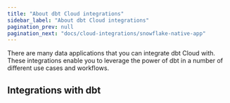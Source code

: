 ```yaml
---
title: "About dbt Cloud integrations"
sidebar_label: "About dbt Cloud integrations"
pagination_prev: null
pagination_next: "docs/cloud-integrations/snowflake-native-app"
---
```


There are many data applications that you can integrate dbt Cloud with. These integrations enable you to leverage the power of dbt in a number of different use cases and workflows.


## Integrations with dbt

<div className="grid--2-col">

<Card
    title="Snowflake Native App (preview)"
    link="/docs/cloud-integrations/snowflake-native-app"
    body="Learn about the Snowflake Native App for dbt Cloud and how you can access key dbt features within the Snowflake platform."
    icon="snowflake"/>

<Card
    title="Semantic layer integrations"
    body="Review a wide range of partners you can integrate and query with the dbt Semantic Layer."
    link="/docs/use-dbt-semantic-layer/avail-sl-integrations"
    icon="dbt-bit"/>

</div>
